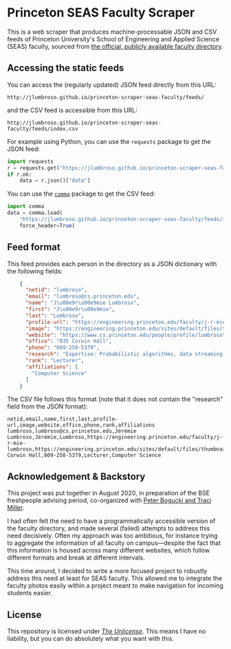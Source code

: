 # Princeton SEAS Faculty Scraper

This is a web scraper that produces machine-processable JSON and CSV feeds
of Princeton University's School of Engineering and Applied Science (SEAS)
faculty, sourced from [the official, publicly available faculty directory](https://engineering.princeton.edu/faculty-directory).

## Accessing the static feeds

You can access the (regularly updated) JSON feed directly from this URL:
```text
http://jlumbroso.github.io/princeton-scraper-seas-faculty/feeds/
```
and the CSV feed is accessible from this URL:
```
http://jlumbroso.github.io/princeton-scraper-seas-faculty/feeds/index.csv
```

For example using Python, you can use the `requests` package to
get the JSON feed:
```python
import requests
r = requests.get("https://jlumbroso.github.io/princeton-scraper-seas-faculty/feeds/")
if r.ok:
    data = r.json()["data"]
```
You can use the [`comma`](https://github.com/jlumbroso/comma/) package to
get the CSV feed:
```python
import comma
data = comma.load(
    "https://jlumbroso.github.io/princeton-scraper-seas-faculty/feeds/index.csv",
    force_header=True)
```

## Feed format

This feed provides each person in the directory as a JSON dictionary with
the following fields:

```json
    {
      "netid": "lumbroso",
      "email": "lumbroso@cs.princeton.edu",
      "name": "J\u00e9r\u00e9mie Lumbroso",
      "first": "J\u00e9r\u00e9mie",
      "last": "Lumbroso",
      "profile-url": "https://engineering.princeton.edu/faculty/j-r-mie-lumbroso",
      "image": "https://engineering.princeton.edu/sites/default/files/thumbnails/image/Lumbroso_450x600.jpg",
      "website": "https://www.cs.princeton.edu/people/profile/lumbroso",
      "office": "035 Corwin Hall",
      "phone": "609-258-5379",
      "research": "Expertise: Probabilistic algorithms, data streaming, data structures, analysis of algorithms, analytic combinatorics.",
      "rank": "Lecturer",
      "affiliations": [
        "Computer Science"
      ]
    }
```

The CSV file follows this format (note that it does not contain the "research" field from the JSON format):

```csv
netid,email,name,first,last,profile-url,image,website,office,phone,rank,affiliations
lumbroso,lumbroso@cs.princeton.edu,Jérémie Lumbroso,Jérémie,Lumbroso,https://engineering.princeton.edu/faculty/j-r-mie-lumbroso,https://engineering.princeton.edu/sites/default/files/thumbnails/image/Lumbroso_450x600.jpg,https://www.cs.princeton.edu/people/profile/lumbroso,035 Corwin Hall,609-258-5379,Lecturer,Computer Science
```

## Acknowledgement & Backstory

This project was put together in August 2020, in preparation of the BSE freshpeople
advising period, co-organized with [Peter Bogucki and Traci Miller](https://engineering.princeton.edu/engage/leadership-and-staff).

I had often felt the need to have a programmatically accessible version of the faculty
directory, and made several (failed) attempts to address this need decisively. Often
my approach was too ambitious, for instance trying to aggregate the information of all
faculty on campus—despite the fact that this information is housed across many different
websites, which follow different formats and break at different intervals.

This time around, I decided to write a more focused project to robustly address this
need at least for SEAS faculty. This allowed me to integrate the faculty photos easily
within a project meant to make navigation for incoming students easier.

## License

This repository is licensed under [_The Unlicense_](LICENSE). This means I have no liability, but
you can do absolutely what you want with this.